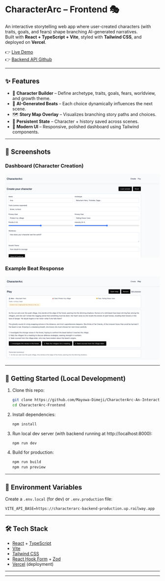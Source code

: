 # CharacterArc – Frontend 🎭

An interactive storytelling web app where user-created characters (with traits, goals, and fears) shape branching AI-generated narratives.  
Built with **React + TypeScript + Vite**, styled with **Tailwind CSS**, and deployed on **Vercel**.

👉 [Live Demo](https://character-arc-ai-gen.vercel.app/)  
👉 [Backend API Github](https://github.com/Mayowa-Dimeji/CharacterArc-Backend.git)

---

## ✨ Features

- 🧑 **Character Builder** – Define archetype, traits, goals, fears, worldview, and growth theme.
- 📖 **AI-Generated Beats** – Each choice dynamically influences the next scene.
- 🗺 **Story Map Overlay** – Visualizes branching story paths and choices.
- 💾 **Persistent State** – Character + history saved across scenes.
- 🎨 **Modern UI** – Responsive, polished dashboard using Tailwind components.

---

## 📸 Screenshots

### Dashboard (Character Creation)

![Character Dashboard](/public/assets/dashboard.png)

### Example Beat Response

![AI Beat Example](/public/assets/example-beat.png)

---

## 🚀 Getting Started (Local Development)

1. Clone this repo:

   ```bash
   git clone https://github.com/Mayowa-Dimeji/CharacterArc-An-Interactive-Character-Driven-Story-Generator.git
   cd CharacterArc-Frontend
   ```

2. Install dependencies:

   ```bash
   npm install
   ```

3. Run local dev server (with backend running at http://localhost:8000):

   ```bash
   npm run dev
   ```

4. Build for production:
   ```bash
   npm run build
   npm run preview
   ```

---

## 🔗 Environment Variables

Create a `.env.local` (for dev) or `.env.production` file:

```env
VITE_API_BASE=https://characterarc-backend-production.up.railway.app
```

---

## 🛠 Tech Stack

- [React](https://react.dev) + [TypeScript](https://www.typescriptlang.org/)
- [Vite](https://vitejs.dev)
- [Tailwind CSS](https://tailwindcss.com)
- [React Hook Form](https://react-hook-form.com) + [Zod](https://zod.dev)
- [Vercel](https://vercel.com) (deployment)

---

---
